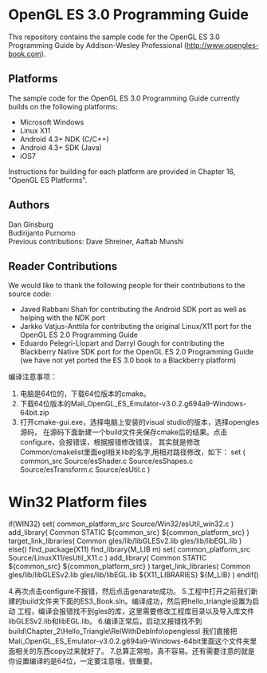 OpenGL ES 3.0 Programming Guide
===============================

This repository contains the sample code for the OpenGL ES 3.0 Programming Guide by Addison-Wesley Professional (http://www.opengles-book.com). 

## Platforms ##
The sample code for the OpenGL ES 3.0 Programming Guide currently builds on the following platforms:

* Microsoft Windows 
* Linux X11
* Android 4.3+ NDK (C/C++)
* Android 4.3+ SDK (Java)
* iOS7

Instructions for building for each platform are provided in Chapter 16, "OpenGL ES Platforms".

## Authors ##
Dan Ginsburg<br/>
Budirijanto Purnomo<br/>
Previous contributions: Dave Shreiner, Aaftab Munshi

## Reader Contributions ##
We would like to thank the following people for their contributions to the source code:
* Javed Rabbani Shah for contributing the Android SDK port as well as helping with the NDK port
* Jarkko Vatjus-Anttila for contributing the original Linux/X11 port for the OpenGL ES 2.0 Programming Guide
* Eduardo Pelegri-Llopart and Darryl Gough for contributing the Blackberry Native SDK port for the OpenGL ES 2.0 Programming Guide (we have not yet ported the ES 3.0 book to a Blackberry platform)


编译注意事项：
1. 电脑是64位的，下载64位版本的cmake。
2. 下载64位版本的Mali_OpenGL_ES_Emulator-v3.0.2.g694a9-Windows-64bit.zip
3. 打开cmake-gui.exe，选择电脑上安装的visual studio的版本，选择opengles源码，
	在源码下面新建一个build文件夹保存cmake后的结果。点击configure，会报错误，根据报错修改错误，
	其实就是修改Common/cmakelist里面egl相关lib的名字,用相对路径修改，如下：
set ( common_src Source/esShader.c 
                 Source/esShapes.c
                 Source/esTransform.c
                 Source/esUtil.c )


# Win32 Platform files
if(WIN32)
    set( common_platform_src Source/Win32/esUtil_win32.c )
    add_library( Common STATIC ${common_src} ${common_platform_src} )
    target_link_libraries( Common gles/lib/libGLESv2.lib gles/lib/libEGL.lib )
else()
    find_package(X11)
    find_library(M_LIB m)
    set( common_platform_src Source/LinuxX11/esUtil_X11.c )
    add_library( Common STATIC ${common_src} ${common_platform_src} )
    target_link_libraries( Common gles/lib/libGLESv2.lib gles/lib/libEGL.lib ${X11_LIBRARIES} ${M_LIB} )
endif()

4.再次点击configure不报错，然后点击genarate成功。
5.工程中打开之前我们新建的build文件夹下面的ES3_Book.sln。编译成功，然后把hello_triangle设置为启动
工程，编译会报错找不到gles的库，这里需要修改工程库目录以及导入库文件libGLESv2.lib和libEGL.lib。
6.编译正常后，启动又报错找不到build\Chapter_2\Hello_Triangle\RelWithDebInfo\openglessl
	我们直接把Mali_OpenGL_ES_Emulator-v3.0.2.g694a9-Windows-64bit里面这个文件夹里面相关的东西copy过来就好了。
7.总算正常啦，真不容易。还有需要注意的就是你设置编译的是64位，一定要注意哦，很重要。
